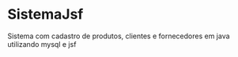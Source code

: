 # SistemaJsf
Sistema com cadastro de produtos, clientes e fornecedores em java utilizando mysql e jsf
